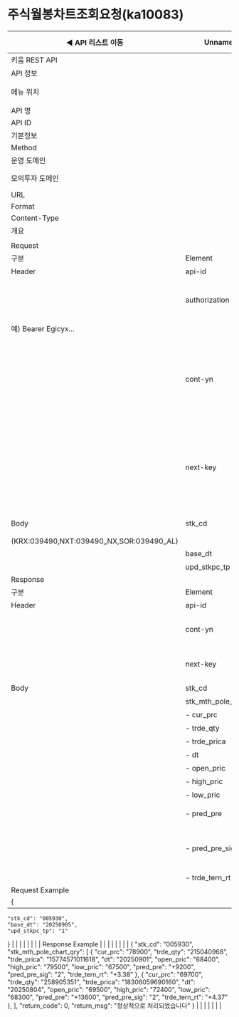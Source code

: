 # 주식월봉차트조회요청(ka10083)

| ◀ API 리스트 이동 | Unnamed: 1 | Unnamed: 2 | Unnamed: 3 | Unnamed: 4 | Unnamed: 5 | Unnamed: 6 |
| --- | --- | --- | --- | --- | --- | --- |
| 키움 REST API |  |  |  |  |  |  |
| API 정보 |  |  |  |  |  |  |
| 메뉴 위치 |  | 국내주식 > 차트 > 주식월봉차트조회요청(ka10083) |  |  |  |  |
| API 명 |  | 주식월봉차트조회요청 |  |  |  |  |
| API ID |  | ka10083 |  |  |  |  |
| 기본정보 |  |  |  |  |  |  |
| Method |  | POST |  |  |  |  |
| 운영 도메인 |  | https://api.kiwoom.com |  |  |  |  |
| 모의투자 도메인 |  | https://mockapi.kiwoom.com(KRX만 지원가능) |  |  |  |  |
| URL |  | /api/dostk/chart |  |  |  |  |
| Format |  | JSON |  |  |  |  |
| Content-Type |  | application/json;charset=UTF-8 |  |  |  |  |
| 개요 |  |  |  |  |  |  |
|  |  |  |  |  |  |  |
| Request |  |  |  |  |  |  |
| 구분 | Element | 한글명 | Type | Required | Length | Description |
| Header | api-id | TR명 | String | Y | 10 |  |
|  | authorization | 접근토큰 | String | Y | 1000 | 토큰 지정시 토큰타입("Bearer") 붙혀서 호출 
 예) Bearer Egicyx... |
|  | cont-yn | 연속조회여부 | String | N | 1 | 응답 Header의 연속조회여부값이 Y일 경우 다음데이터 요청시 응답 Header의 cont-yn값 세팅 |
|  | next-key | 연속조회키 | String | N | 50 | 응답 Header의 연속조회여부값이 Y일 경우 다음데이터 요청시 응답 Header의 next-key값 세팅 |
| Body | stk_cd | 종목코드 | String | Y | 20 | 거래소별 종목코드
(KRX:039490,NXT:039490_NX,SOR:039490_AL) |
|  | base_dt | 기준일자 | String | Y | 8 | YYYYMMDD |
|  | upd_stkpc_tp | 수정주가구분 | String | Y | 1 | 0 or 1 |
| Response |  |  |  |  |  |  |
| 구분 | Element | 한글명 | Type | Required | Length | Description |
| Header | api-id | TR명 | String | Y | 10 |  |
|  | cont-yn | 연속조회여부 | String | N | 1 | 다음 데이터가 있을시 Y값 전달 |
|  | next-key | 연속조회키 | String | N | 50 | 다음 데이터가 있을시 다음 키값 전달 |
| Body | stk_cd | 종목코드 | String | N | 6 |  |
|  | stk_mth_pole_chart_qry | 주식월봉차트조회 | LIST | N |  |  |
|  | - cur_prc | 현재가 | String | N | 20 |  |
|  | - trde_qty | 거래량 | String | N | 20 |  |
|  | - trde_prica | 거래대금 | String | N | 20 |  |
|  | - dt | 일자 | String | N | 20 |  |
|  | - open_pric | 시가 | String | N | 20 |  |
|  | - high_pric | 고가 | String | N | 20 |  |
|  | - low_pric | 저가 | String | N | 20 |  |
|  | - pred_pre | 전일대비 | String | N | 20 | 현재가 - 전일종가 |
|  | - pred_pre_sig | 전일대비기호 | String | N | 20 | 1: 상한가, 2:상승, 3:보합, 4:하한가, 5:하락 |
|  | - trde_tern_rt | 거래회전율 | String | N | 20 |  |
| Request Example |  |  |  |  |  |  |
| {
    "stk_cd": "005930",
    "base_dt": "20250905",
    "upd_stkpc_tp": "1"
} |  |  |  |  |  |  |
| Response Example |  |  |  |  |  |  |
| {
    "stk_cd": "005930",
    "stk_mth_pole_chart_qry": [
        {
            "cur_prc": "78900",
            "trde_qty": "215040968",
            "trde_prica": "15774571011618",
            "dt": "20250901",
            "open_pric": "68400",
            "high_pric": "79500",
            "low_pric": "67500",
            "pred_pre": "+9200",
            "pred_pre_sig": "2",
            "trde_tern_rt": "+3.38"
        },
        {
            "cur_prc": "69700",
            "trde_qty": "258905351",
            "trde_prica": "18306059690160",
            "dt": "20250804",
            "open_pric": "69500",
            "high_pric": "72400",
            "low_pric": "68300",
            "pred_pre": "+13600",
            "pred_pre_sig": "2",
            "trde_tern_rt": "+4.37"
        },
    ],
    "return_code": 0,
    "return_msg": "정상적으로 처리되었습니다"
} |  |  |  |  |  |  |

